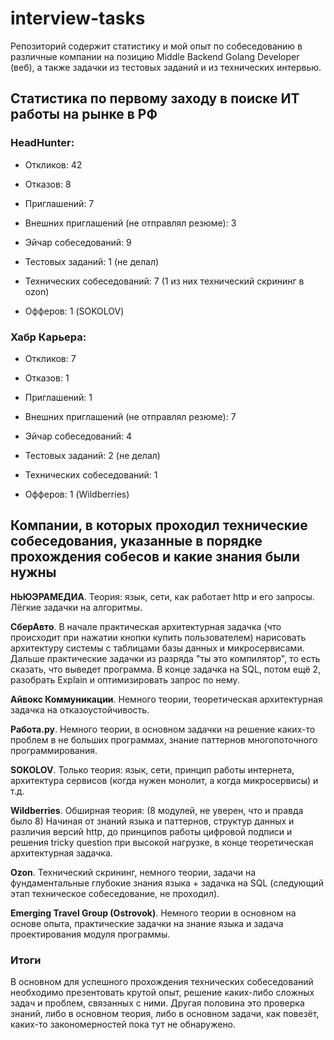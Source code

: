 # interview-tasks
Репозиторий содержит статистику и мой опыт по собеседованию в различные компании на позицию Middle Backend Golang Developer (веб), а также задачки из тестовых заданий и из технических интервью.

## Статистика по первому заходу в поиске ИТ работы на рынке в РФ

### HeadHunter: 

- Откликов: 42 
- Отказов: 8 
- Приглашений: 7 
- Внешних приглашений (не отправлял резюме): 3 

- Эйчар собеседований: 9 
- Тестовых заданий: 1 (не делал) 
- Технических собеседований: 7 (1 из них технический скрининг в ozon) 
- Офферов: 1 (SOKOLOV) 

### Хабр Карьера: 

- Откликов: 7 
- Отказов: 1 
- Приглашений: 1 
- Внешних приглашений (не отправлял резюме): 7 

- Эйчар собеседований: 4 
- Тестовых заданий: 2 (не делал) 
- Технических собеседований: 1 
- Офферов: 1 (Wildberries) 

## Компании, в которых проходил технические собеседования, указанные в порядке прохождения собесов и какие знания были нужны

**НЬЮЭРАМЕДИА**. Теория: язык, сети, как работает http и его запросы. Лёгкие задачки на алгоритмы. 

**СберАвто**. В начале практическая архитектурная задачка (что происходит при нажатии кнопки купить пользователем) нарисовать архитектуру системы с таблицами базы данных и микросервисами. Дальше практические задачки из разряда "ты это компилятор", то есть сказать, что выведет программа. В конце задачка на SQL, потом ещё 2, разобрать Explain и оптимизировать запрос по нему. 

**Айвокс Коммуникации**. Немного теории, теоретическая архитектурная задачка на отказоустойчивость. 

**Работа.ру**. Немного теории, в основном задачки на решение каких-то проблем в не больших программах, знание паттернов многопоточного программирования. 

**SOKOLOV**. Только теория: язык, сети, принцип работы интернета, архитектура сервисов (когда нужен монолит, а когда микросервисы) и т.д. 

**Wildberries**. Обширная теория: (8 модулей, не уверен, что и правда было 8)
Начиная от знаний языка и паттернов, структур данных и различия версий http, до принципов работы цифровой подписи и решения tricky question при высокой нагрузке, в конце теоретическая архитектурная задачка. 

**Ozon**. Технический скрининг, немного теории, задачи на фундаментальные глубокие знания языка + задачка на SQL (следующий этап техническое собеседование, не проходил).

**Emerging Travel Group (Ostrovok)**. Немного теории в основном на основе опыта, практические задачки на знание языка и задача проектирования модуля программы. 

### Итоги
В основном для успешного прохождения технических собеседований необходимо презентовать крутой опыт, решение каких-либо сложных задач и проблем, связанных с ними. Другая половина это проверка знаний, либо в основном теория, либо в основном задачи, как повезёт, каких-то закономерностей пока тут не обнаружено.
